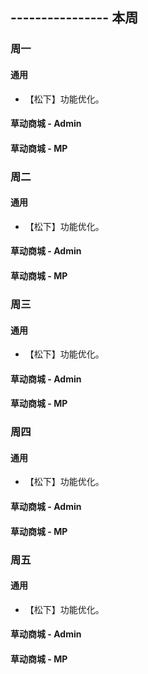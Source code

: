 ## ---------------- 本周

### 周一
#### 通用
* 【松下】功能优化。
#### 草动商城 - Admin
#### 草动商城 - MP

### 周二
#### 通用
* 【松下】功能优化。
#### 草动商城 - Admin
#### 草动商城 - MP

### 周三
#### 通用
* 【松下】功能优化。
#### 草动商城 - Admin
#### 草动商城 - MP

### 周四
#### 通用
* 【松下】功能优化。
#### 草动商城 - Admin
#### 草动商城 - MP

### 周五
#### 通用
* 【松下】功能优化。
#### 草动商城 - Admin
#### 草动商城 - MP
